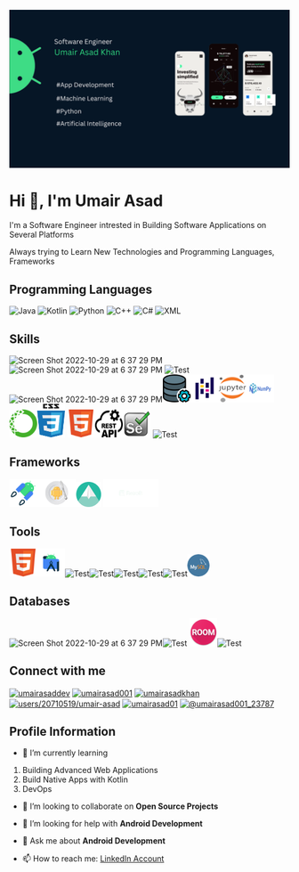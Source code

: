 ![Umair Asad Khan](https://github.com/Umairasaddev/images/blob/main/Umair%20Asad%20Khan%20%60.png)

# Hi 👋, I'm Umair Asad

I'm a Software Engineer intrested in Building Software Applications on Several Platforms

Always trying to Learn New Technologies and Programming Languages, Frameworks


## Programming Languages


![Java](https://img.shields.io/badge/-Java-black?style=flat-square&logo=java&logoColor=white)
![Kotlin](https://img.shields.io/badge/-Kotlin-000?&logo=Kotlin)
![Python](https://img.shields.io/badge/-Python-000?&logo=Python)
![C++](https://img.shields.io/badge/-C++-black?style=flat-square&logo=c%2B%2B&logoColor=white)
![C#](https://img.shields.io/badge/-C%23-black?style=flat-square&logo=c%20sharp&logoColor=white)
![XML](https://img.shields.io/badge/-XML-black?style=flat-square&logo=xml&logoColor=white)





## Skills

<img width="50" height="50" alt="Screen Shot 2022-10-29 at 6 37 29 PM" src="https://user-images.githubusercontent.com/29167110/199557238-1f426397-0c50-4581-a801-9844778bdfef.png"><img width="50" height="50" alt="Screen Shot 2022-10-29 at 6 37 29 PM" src="https://user-images.githubusercontent.com/29167110/199558516-1a1156c8-083d-44eb-85e3-cece335ef61c.png">
<img width="50" height="50" alt="Test" src="https://user-images.githubusercontent.com/29167110/199563587-f85e0d43-8f55-481b-ab67-5eaa5906f465.png"><img width="50" height="50" alt="Screen Shot 2022-10-29 at 6 37 29 PM" src="https://user-images.githubusercontent.com/29167110/199562082-ea7aa8ca-ef1c-46d5-852e-2739128a6ca5.png"><img width="50" height="50" alt="Screen Shot 2022-10-29 at 6 37 29 PM" src="https://github.com/Umairasaddev/images/blob/main/servers.png"><img width="50" height="50" alt="Screen Shot 2022-10-29 at 6 37 29 PM" src="https://github.com/Umairasaddev/images/blob/main/pandas.png"><img width="50" height="50" alt="Screen Shot 2022-10-29 at 6 37 29 PM" src="https://github.com/Umairasaddev/images/blob/main/Jupyter_logo.svg%20(1).png"><img width="50" height="50" src="https://github.com/Umairasaddev/images/blob/main/Numpy.png"><img width="50" height="50" src="https://github.com/Umairasaddev/images/blob/main/conda.png"><img width="50" height="60" src = "https://github.com/Umairasaddev/images/blob/main/css.png"> <img width="50" height="50"
 src="https://github.com/Umairasaddev/images/blob/main/html5-logo-31813.png"><img width="50" height="50"
 src="https://github.com/Umairasaddev/images/blob/main/rest-api-icon.png"><img width="50" height="50"
 src="https://github.com/Umairasaddev/images/blob/main/selenium.png"> 
<img width="50" height="50" alt="Test" src="https://user-images.githubusercontent.com/29167110/199562665-8d2c7a74-15b2-4aa5-b844-2afe3e937638.png">
 
     
     








## Frameworks



<img width="50" height="50" alt="Test" src="https://github.com/Umairasaddev/images/blob/main/jetpack-removebg-preview.png"><img width="70" height="50" alt="Test" src="https://github.com/Umairasaddev/images/blob/main/butterknife-removebg-preview.png"><img width="45" height="45" alt="Test" src="https://github.com/Umairasaddev/images/blob/main/glidenew.png">
<img width="100" height="50" alt="Test" src="https://github.com/Umairasaddev/images/blob/main/retrofit-removebg-preview.png">




## Tools


<!-- <img width="50" height="50" alt="Test" src="https://user-images.githubusercontent.com/29167110/199566469-9b31d196-aa48-4d76-9992-37147c16ba2a.png">
<img width="50" height="50" alt="Test" src="https://user-images.githubusercontent.com/29167110/199566478-dea25cd8-9195-427d-a938-caa2c63bcc58.png">
<img width="50" height="50" alt="Test" src="https://user-images.githubusercontent.com/29167110/199566826-645c6af2-cf29-40b1-a4dc-d6932ee40229.png">

<img width="50" height="50" alt="Test" src="https://user-images.githubusercontent.com/29167110/199611158-73f084f2-2c40-422b-a65c-8c2ad60c9637.png">
<img width="50" height="50" alt="Test" src="https://user-images.githubusercontent.com/29167110/199611463-0b74c64e-40d1-4992-af16-70c1693213fd.png">
<img width="50" height="50" alt="Test" src="https://user-images.githubusercontent.com/29167110/199611588-6dbf97c9-b704-4bb4-8db0-076b97c08c82.png"> -->


<img width="50" height="50"
 src="https://github.com/Umairasaddev/images/blob/main/html5-logo-31813.png"><img width="50" height="50" alt="Test" src="https://github.com/Umairasaddev/images/blob/main/androidstudio-removebg-preview.png"><img width="50" height="50" alt="Test" src="https://user-images.githubusercontent.com/29167110/199565787-27dcc5d2-5608-4b49-8feb-fec0b53d05f9.png"><img width="50" height="50" alt="Test" src="https://user-images.githubusercontent.com/29167110/199567041-d62b4f45-11ab-48ec-9870-08fa0d58d335.png"><img width="50" height="50" alt="Test" src="https://user-images.githubusercontent.com/29167110/199566820-4ae95bb7-d86e-4078-bcf4-fb1c47900de8.png"><img width="50" height="50" alt="Test" src="https://user-images.githubusercontent.com/29167110/199611160-22550c92-b41e-4e3f-b27e-b174cc6965bf.png"><img width="50" height="50" alt="Test" src="https://user-images.githubusercontent.com/29167110/199612200-310750a8-54f0-445b-aeac-115ff54f450d.png"><img width="40" height="40" alt="Test" src="https://github.com/Umairasaddev/images/blob/main/mysqlserver-removebg-preview.png">
## Databases
<img width="50" height="50" alt="Screen Shot 2022-10-29 at 6 37 29 PM" src="https://user-images.githubusercontent.com/29167110/199562082-ea7aa8ca-ef1c-46d5-852e-2739128a6ca5.png"><img width="50" height="50" alt="Test" src="https://user-images.githubusercontent.com/29167110/199612181-95dd4819-9e83-473e-82ed-3cc103c5c70f.png">
<img width="50" height="50" alt="Test" src="https://github.com/Umairasaddev/images/blob/main/room.png"><img width="50" height="50" alt="Test" src="https://user-images.githubusercontent.com/29167110/199611929-b357e96f-2660-422b-bffc-a802fce673c7.png">

## Connect with me
<p align="left">
<a href="https://dev.to/umairasaddev" target="blank"><img align="center" src="https://raw.githubusercontent.com/rahuldkjain/github-profile-readme-generator/master/src/images/icons/Social/devto.svg" alt="umairasaddev" height="30" width="40" /></a>
<a href="https://twitter.com/umairasad001" target="blank"><img align="center" src="https://raw.githubusercontent.com/rahuldkjain/github-profile-readme-generator/master/src/images/icons/Social/twitter.svg" alt="umairasad001" height="30" width="40" /></a>
<a href="https://www.linkedin.com/in/umair-asad-khan/" target="blank"><img align="center" src="https://raw.githubusercontent.com/rahuldkjain/github-profile-readme-generator/master/src/images/icons/Social/linked-in-alt.svg" alt="umairasadkhan" height="30" width="40" /></a>
<a href="https://stackoverflow.com/users/20710519/umair-asad" target="blank"><img align="center" src="https://raw.githubusercontent.com/rahuldkjain/github-profile-readme-generator/master/src/images/icons/Social/stack-overflow.svg" alt="users/20710519/umair-asad" height="30" width="40" /></a>
<a href="https://instagram.com/umairasad01" target="blank"><img align="center" src="https://raw.githubusercontent.com/rahuldkjain/github-profile-readme-generator/master/src/images/icons/Social/instagram.svg" alt="umairasad01" height="30" width="40" /></a>
<a href="https://medium.com/@umairasad001_23787" target="blank"><img align="center" src="https://raw.githubusercontent.com/rahuldkjain/github-profile-readme-generator/master/src/images/icons/Social/medium.svg" alt="@umairasad001_23787" height="30" width="40" /></a>


</p>





## Profile Information

- 🌱 I’m currently learning 
1. Building Advanced Web Applications
2. Build Native Apps with Kotlin
3. DevOps

- 👯 I’m looking to collaborate on **Open Source Projects**

- 🤝 I’m looking for help with **Android Development**

- 💬 Ask me about **Android Development**

- 📫 How to reach me: [LinkedIn Account](https://www.linkedin.com/in/umair-asad-khan/)




